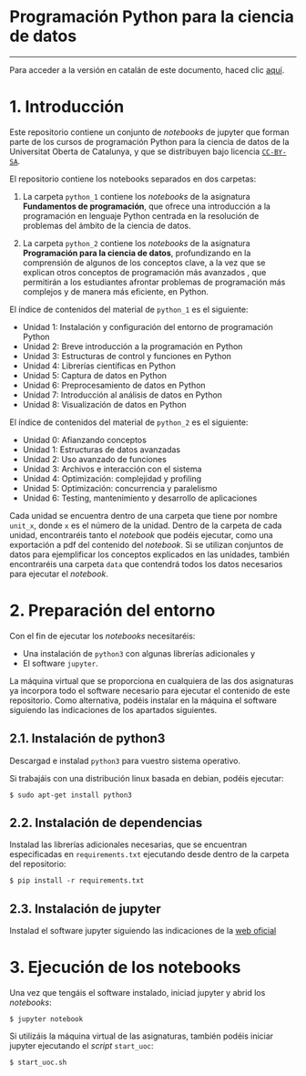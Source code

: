 # Programación Python para la ciencia de datos
----
Para acceder a la versión en catalán de este documento, haced clic [aquí](README.md).
# 1. Introducción

Este repositorio contiene un conjunto de *notebooks* de jupyter que forman parte de los cursos de programación Python para la ciencia de datos de la Universitat Oberta de Catalunya, y que se distribuyen bajo licencia [`CC-BY-SA`](https://creativecommons.org/licenses/by-sa/2.0/).

El repositorio contiene los notebooks separados en dos carpetas:
1. La carpeta `python_1` contiene los *notebooks* de la asignatura **Fundamentos de programación**, que ofrece una introducción a la programación en lenguaje Python centrada en la resolución de problemas del ámbito de la ciencia de datos.

2. La carpeta `python_2` contiene los *notebooks* de la asignatura **Programación para la ciencia de datos**, profundizando en la comprensión de algunos de los conceptos clave, a la vez que se explican otros conceptos de programación más avanzados , que permitirán a los estudiantes afrontar problemas de programación más complejos y de manera más eficiente, en Python.

El índice de contenidos del material de `python_1` es el siguiente:

* Unidad 1: Instalación y configuración del entorno de programación Python
* Unidad 2: Breve introducción a la programación en Python
* Unidad 3: Estructuras de control y funciones en Python
* Unidad 4: Librerías científicas en Python
* Unidad 5: Captura de datos en Python
* Unidad 6: Preprocesamiento de datos en Python
* Unidad 7: Introducción al análisis de datos en Python
* Unidad 8: Visualización de datos en Python

El índice de contenidos del material de `python_2` es el siguiente:
* Unidad 0: Afianzando conceptos
* Unidad 1: Estructuras de datos avanzadas
* Unidad 2: Uso avanzado de funciones
* Unidad 3: Archivos e interacción con el sistema
* Unidad 4: Optimización: complejidad y profiling
* Unidad 5: Optimización: concurrencia y paralelismo
* Unidad 6: Testing, mantenimiento y desarrollo de aplicaciones

Cada unidad se encuentra dentro de una carpeta que tiene por nombre `unit_x`, donde `x` es el número de la unidad. Dentro de la carpeta de cada unidad, encontraréis tanto el *notebook* que podéis ejecutar, como una exportación a pdf del contenido del *notebook*. Si se utilizan conjuntos de datos para ejemplificar los conceptos explicados en las unidades, también encontraréis una carpeta `data` que contendrá todos los datos necesarios para ejecutar el *notebook*.

# 2. Preparación del entorno

Con el fin de ejecutar los *notebooks* necesitaréis:
* Una instalación de `python3` con algunas librerías adicionales y
* El software `jupyter`.

La máquina virtual que se proporciona en cualquiera de las dos asignaturas ya incorpora todo el software necesario para ejecutar el contenido de este repositorio. Como alternativa, podéis instalar en la máquina el software siguiendo las indicaciones de los apartados siguientes.

## 2.1. Instalación de python3

Descargad e instalad `python3` para vuestro sistema operativo.

Si trabajáis con una distribución linux basada en debian, podéis ejecutar:

```
$ sudo apt-get install python3
```

## 2.2. Instalación de dependencias

Instalad las librerías adicionales necesarias, que se encuentran especificadas en `requirements.txt` ejecutando desde dentro de la carpeta del repositorio:

```
$ pip install -r requirements.txt
```

## 2.3. Instalación de jupyter

Instalad el software jupyter siguiendo las indicaciones de la [web oficial](https://jupyter.org/install)

# 3. Ejecución de los notebooks

Una vez que tengáis el software instalado, iniciad jupyter y abrid los *notebooks*:

```
$ jupyter notebook
```

Si utilizáis la máquina virtual de las asignaturas, también podéis iniciar jupyter ejecutando el *script* `start_uoc`:
```
$ start_uoc.sh
```
